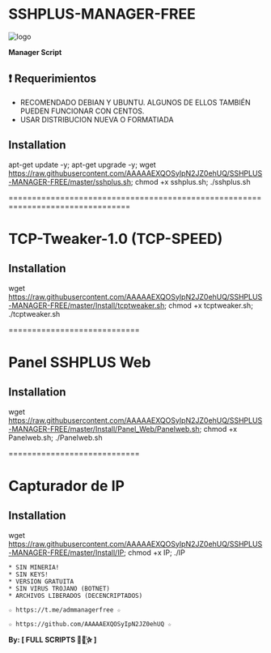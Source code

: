 ﻿# SSHPLUS-MANAGER-FREE

![logo](https://raw.githubusercontent.com/AAAAAEXQOSyIpN2JZ0ehUQ/SSHPLUS-MANAGER-FREE/master/SSHPLUS_MANAGER.jpg)

**Manager Script**

## :heavy_exclamation_mark: Requerimientos

* RECOMENDADO DEBIAN Y UBUNTU. ALGUNOS DE ELLOS TAMBIÉN PUEDEN FUNCIONAR CON CENTOS.
* USAR DISTRIBUCION NUEVA O FORMATIADA

## Installation

apt-get update -y; apt-get upgrade -y; wget https://raw.githubusercontent.com/AAAAAEXQOSyIpN2JZ0ehUQ/SSHPLUS-MANAGER-FREE/master/sshplus.sh; chmod +x sshplus.sh; ./sshplus.sh

================================================================================

# TCP-Tweaker-1.0 (TCP-SPEED)

## Installation

wget https://raw.githubusercontent.com/AAAAAEXQOSyIpN2JZ0ehUQ/SSHPLUS-MANAGER-FREE/master/Install/tcptweaker.sh; chmod +x tcptweaker.sh; ./tcptweaker.sh

============================
# Panel SSHPLUS Web

## Installation

wget https://raw.githubusercontent.com/AAAAAEXQOSyIpN2JZ0ehUQ/SSHPLUS-MANAGER-FREE/master/Install/Panel_Web/Panelweb.sh; chmod +x Panelweb.sh; ./Panelweb.sh

============================
# Capturador de IP

## Installation

wget https://raw.githubusercontent.com/AAAAAEXQOSyIpN2JZ0ehUQ/SSHPLUS-MANAGER-FREE/master/Install/IP; chmod +x IP; ./IP

```
* SIN MINERIA! 
* SIN KEYS! 
* VERSION GRATUITA 
* SIN VIRUS TROJANO (BOTNET) 
* ARCHIVOS LIBERADOS (DECENCRIPTADOS)
```

```
☆ https://t.me/admmanagerfree ☆

☆ https://github.com/AAAAAEXQOSyIpN2JZ0ehUQ ☆
```

**By: [ FULL SCRIPTS ⃘⃤꙰✰ ]**